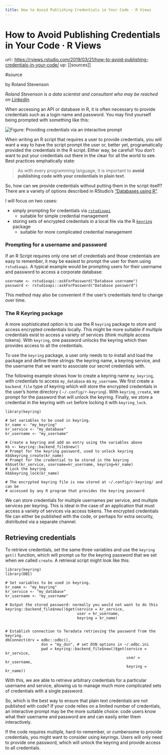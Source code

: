 ```yaml
---
title: How to Avoid Publishing Credentials in Your Code · R Views
---
```


# How to Avoid Publishing Credentials in Your Code · R Views

url:: https://rviews.rstudio.com/2019/03/21/how-to-avoid-publishing-credentials-in-your-code/
up: [[sources]]

#source

by Roland Stevenson

*Roland Stevenson is a data scientist and consultant who may be reached on [Linkedin](https://www.linkedin.com/in/roland-stevenson/).*

When accessing an API or database in R, it is often necessary to provide credentials such as a login name and password. You may find yourself being prompted with something like this:

![Figure: Providing credentials via an interactive prompt](https://rviews.rstudio.com/post/2019-03-15-roland_files/roland.png)

When writing an R script that requires a user to provide credentials, you will want a way to have the script prompt the user or, better yet, programatically provided the credentials in the R script. Either way, be careful! You don’t want to put your credentials out there in the clear for all the world to see. Best practices emphatically state:
> As with every programming language, it is important to **avoid publishing code with your credentials in plain text**.

So, how can we provide credentials without putting them in the script itself? There are a variety of options described in RStudio’s [“Databases using R”](https://db.rstudio.com/best-practices/managing-credentials/).

I will focus on two cases:

* simply prompting for credentials via [`rstudioapi`](https://cran.r-project.org/package=rstudioapi)
  * suitable for simple credential management
* storing sets of encrypted credentials in a local file via the R [`keyring`](https://cran.r-project.org/package=keyring) package
  * suitable for more complicated credential management

### Prompting for a username and password

If an R Script requires only one set of credentials and those credentials are easy to remember, it may be easiest to prompt the user for them using `rstudioapi`. A typical example would be prompting users for their username and password to access a corporate database:

    username <- rstudioapi::askForPassword("Database username")
    password <- rstudioapi::askForPassword("Database password")
This method may also be convenient if the user’s credentials tend to change over time.

### The R Keyring package

A more sophisticated option is to use the R `keyring` package to store and access encrypted credentials locally. This might be more suitable if multiple credentials exist to access a variety of services (think multiple access tokens). With `keyring`, one password unlocks the keyring which then provides access to all the credentials.

To use the `keyring` package, a user only needs to to install and load the package and define three strings: the keyring name, a keyring service, and the username that we want to associate our secret credentials with.

The following example shows how to create a keyring name `my_keyring`, with credentials to access `my_database` as `my_username`. We first create a `backend_file` type of keyring which will store the encrypted credentials in the user’s home directory ( `~/.config/r-keyring`). With `keyring_create`, we prompt for the password that will unlock the keyring. Finally, we store a credential in the keyring with `set` before locking it with `keyring_lock`.

    library(keyring)

    # Set variables to be used in keyring.
    kr_name <- "my_keyring"
    kr_service <- "my_database"
    kr_username <- "my_username"

    # Create a keyring and add an entry using the variables above
    kb <- keyring::backend_file$new()
    # Prompt for the keyring password, used to unlock keyring
    kb$keyring_create(kr_name)
    # Prompt for the credential to be stored in the keyring
    kb$set(kr_service, username=kr_username, keyring=kr_name)
    # Lock the keyring
    kb$keyring_lock(kr_name)

    # The encrypted keyring file is now stored at ~/.config/r-keyring/ and can be
    # accessed by any R program that provides the keyring password
We can store credentials for multiple usernames per service, and multiple services per keyring. This is ideal in the case of an application that must access a variety of services via access tokens. The encrypted credentials file can either be published with the code, or perhaps for extra security, distributed via a separate channel.

## Retrieving credentials

To retrieve credentials, set the same three variables and use the `keyring` `get()` function, which will prompt us for the keyring password that we set when we called `create`. A retrieval script might look like this:

    library(keyring)
    library(DBI)

    # Set variables to be used in keyring.
    kr_name <- "my_keyring"
    kr_service <- "my_database"
    kr_username <- "my_username"

    # Output the stored password: normally you would not want to do this
    keyring::backend_file$new()$get(service = kr_service,
                                    user = kr_username,
                                    keyring = kr_name)


    # Establish connection to Teradata retrieving the password from the keyring.
    dbConnect(drv = odbc::odbc(),
                    dsn = "my_dsn", # set DSN options in ~/.odbc.ini
                    pwd = keyring::backend_file$new()$get(service = kr_service,
                                                          user = kr_username,
                                                          keyring = kr_name))

With this, we are able to retrieve arbitrary credentials for a particular username and service, allowing us to manage much more complicated sets of credentials with a single password.

So, which is the best way to ensure that plain text credentials are not published with code? If your code relies on a limited number of credentials, an interactive prompt may be the more suitable choice: code users know what their username and password are and can easily enter them interactively.

If the code requires multiple, hard-to-remember, or cumbersome to provide credentials, you might want to consider using keyrings. Users will only need to provide one password, which will unlock the keyring and provide access to all credentials.
